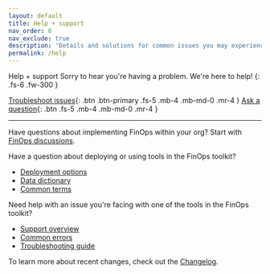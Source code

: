 ```yaml
---
layout: default
title: Help + support
nav_order: 0
nav_exclude: true
description: 'Details and solutions for common issues you may experience.'
permalink: /help
---
```


<span class="fs-9 d-block mb-4">Help + support</span>
Sorry to hear you're having a problem. We're here to help!
{: .fs-6 .fw-300 }

[Troubleshoot issues](./troubleshooting.md){: .btn .btn-primary .fs-5 .mb-4 .mb-md-0 .mr-4 }
[Ask a question](https://aka.ms/ftk/discuss){: .btn .fs-5 .mb-4 .mb-md-0 .mr-4 }

---

Have questions about implementing FinOps within your org? Start with [FinOps discussions](https://aka.ms/finops/discuss).

Have a question about deploying or using tools in the FinOps toolkit?

- [Deployment options](./deploy.md)
- [Data dictionary](./data-dictionary.md)
- [Common terms](./terms.md)

Need help with an issue you're facing with one of the tools in the FinOps toolkit?

- [Support overview](./support.md)
- [Common errors](./errors.md)
- [Troubleshooting guide](./troubleshooting.md)

To learn more about recent changes, check out the [Changelog](./changelog.md).

<br>
